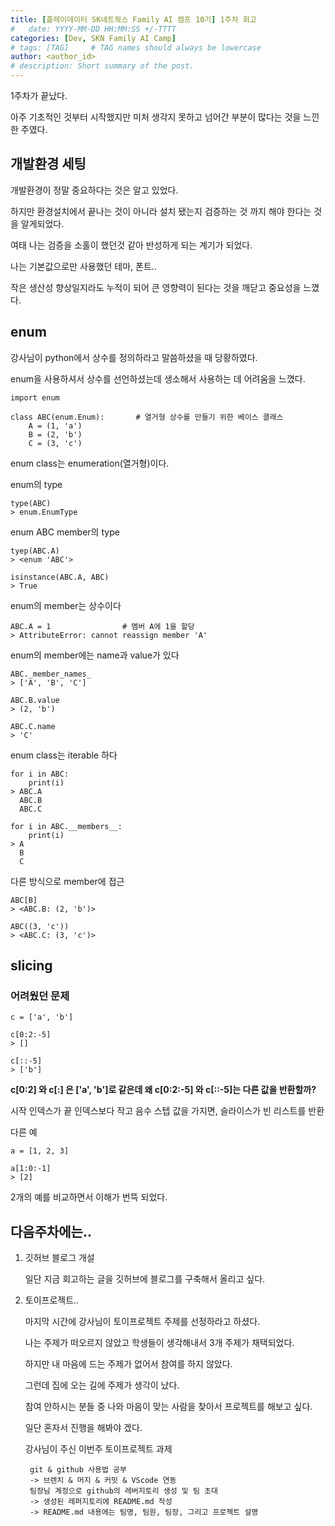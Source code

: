 ```yaml
---
title: [플레이데이터 SK네트웍스 Family AI 캠프 10기] 1주차 회고
#   date: YYYY-MM-DD HH:MM:SS +/-TTTT
categories: [Dev, SKN Family AI Camp]
# tags: [TAG]     # TAG names should always be lowercase
author: <author_id>
# description: Short summary of the post.
---
```

 
 
1주차가 끝났다.

아주 기초적인 것부터 시작했지만 미처 생각지 못하고 넘어간 부분이 많다는 것을 느낀 한 주였다.


## 개발환경 세팅

개발환경이 정말 중요하다는 것은 알고 있었다.

하지만 환경설치에서 끝나는 것이 아니라 설치 됐는지 검증하는 것 까지 해야 한다는 것을 알게되었다.

여태 나는 검증을 소홀이 했던것 같아 반성하게 되는 계기가 되었다.

나는 기본값으로만 사용했던 테마, 폰트..

작은 생산성 향상일지라도 누적이 되어 큰 영향력이 된다는 것을 깨닫고 중요성을 느꼈다.


## enum

강사님이 python에서 상수를 정의하라고 말씀하셨을 때 당황하였다.

enum을 사용하셔서 상수를 선언하셨는데 생소해서 사용하는 데 어려움을 느꼈다.

    import enum

    class ABC(enum.Enum):       # 열거형 상수를 만들기 위한 베이스 클래스
        A = (1, 'a')
        B = (2, 'b')
        C = (3, 'c')

enum class는 enumeration(열거형)이다.

enum의 type

    type(ABC)
    > enum.EnumType

enum ABC member의 type

    tyep(ABC.A)
    > <enum 'ABC'>

    isinstance(ABC.A, ABC)
    > True

enum의 member는 상수이다

    ABC.A = 1                # 멤버 A에 1을 할당
    > AttributeError: cannot reassign member 'A'

enum의 member에는 name과 value가 있다

    ABC._member_names_
    > ['A', 'B', 'C']

    ABC.B.value
    > (2, 'b')

    ABC.C.name
    > 'C'

enum class는 iterable 하다

    for i in ABC:
        print(i)
    > ABC.A
      ABC.B
      ABC.C
    
    for i in ABC.__members__:
        print(i)
    > A
      B
      C

다른 방식으로 member에 접근

    ABC[B]
    > <ABC.B: (2, 'b')>

    ABC((3, 'c'))
    > <ABC.C: (3, 'c')>


## slicing
### 어려웠던 문제

    c = ['a', 'b']

    c[0:2:-5]
    > []

    c[::-5]
    > ['b']

__c[0:2] 와 c[:] 은 ['a', 'b']로 같은데 왜 c[0:2:-5] 와 c[::-5]는 다른 값을 반환할까?__

시작 인덱스가 끝 인덱스보다 작고 음수 스텝 값을 가지면, 슬라이스가 빈 리스트를 반환

다른 예

    a = [1, 2, 3]

    a[1:0:-1]
    > [2]

2개의 예를 비교하면서 이해가 번뜩 되었다.

## 다음주차에는..
1. 깃허브 블로그 개설

    일단 지금 회고하는 글을 깃허브에 블로그를 구축해서 올리고 싶다.

2. 토이프로젝트..
    
    마지막 시간에 강사님이 토이프로젝트 주제를 선정하라고 하셨다.
    
    나는 주제가 떠오르지 않았고 학생들이 생각해내서 3개 주제가 채택되었다.
    
    하지만 내 마음에 드는 주제가 없어서 참여를 하지 않았다.

    그런데 집에 오는 길에 주제가 생각이 났다.
    
    참여 안하시는 분들 중 나와 마음이 맞는 사람을 찾아서 프로젝트를 해보고 싶다.

    일단 혼자서 진행을 해봐야 겠다.

    강사님이 주신 이번주 토이프로젝트 과제

        git & github 사용법 공부
        -> 브렌치 & 머지 & 커밋 & VScode 연동 
        팀장님 계정으로 github의 레버지토리 생성 및 팀 초대
        -> 생성된 레퍼지토리에 README.md 작성 
        -> README.md 내용에는 팀명, 팀원, 팀장, 그리고 프로젝트 설명
